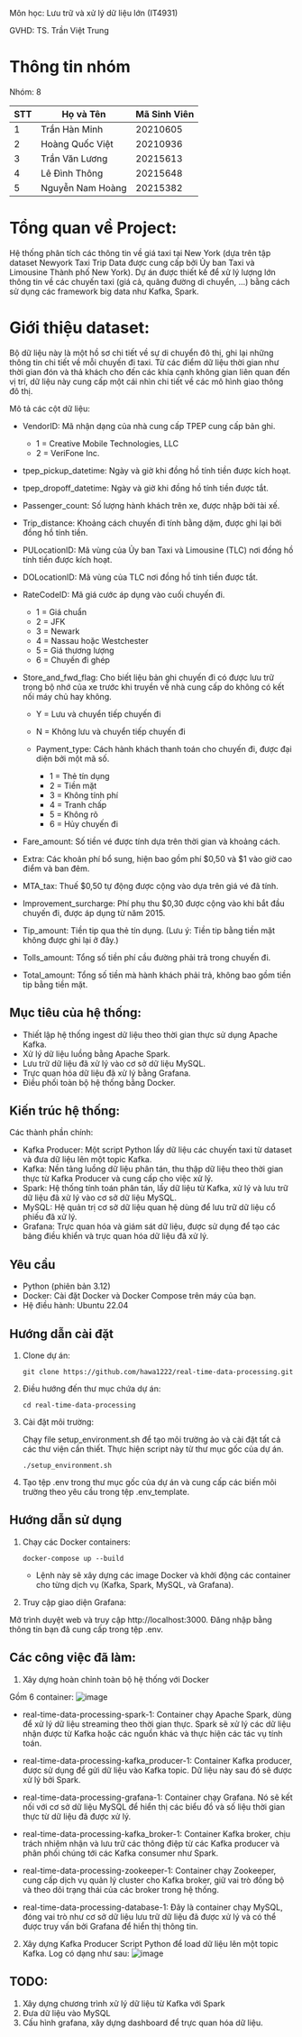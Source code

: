 Môn học: Lưu trữ và xử lý dữ liệu lớn (IT4931)

GVHD: TS. Trần Việt Trung

# Thông tin nhóm
Nhóm: 8

| STT | Họ và Tên           | Mã Sinh Viên | 
|-----|---------------------|--------------|
| 1   | Trần Hàn Minh       | 20210605     | 
| 2   | Hoàng Quốc Việt     | 20210936     | 
| 3   | Trần Văn Lương      | 20215613     | 
| 4   | Lê Đình Thông       | 20215648     | 
| 5   | Nguyễn Nam Hoàng    | 20215382     | 

# Tổng quan về Project: 

Hệ thống phân tích các thông tin về giá taxi tại New York (dựa trên tập dataset Newyork Taxi Trip Data được cung cấp bởi  Ủy ban Taxi và Limousine Thành phố New York). Dự án được thiết kế để xử lý lượng lớn thông tin về các chuyến taxi (giá cả, quãng đường di chuyển, ...) bằng cách sử dụng các framework big data như Kafka, Spark.

# Giới thiệu dataset:
Bộ dữ liệu này là một hồ sơ chi tiết về sự di chuyển đô thị, ghi lại những thông tin chi tiết về mỗi chuyến đi taxi. Từ các điểm dữ liệu thời gian như thời gian đón và thả khách cho đến các khía cạnh không gian liên quan đến vị trí, dữ liệu này cung cấp một cái nhìn chi tiết về các mô hình giao thông đô thị.

Mô tả các cột dữ liệu:

  - VendorID: Mã nhận dạng của nhà cung cấp TPEP cung cấp bản ghi.

      - 1 = Creative Mobile Technologies, LLC
      - 2 = VeriFone Inc.
  - tpep_pickup_datetime: Ngày và giờ khi đồng hồ tính tiền được kích hoạt.

  - tpep_dropoff_datetime: Ngày và giờ khi đồng hồ tính tiền được tắt.

  - Passenger_count: Số lượng hành khách trên xe, được nhập bởi tài xế.

  - Trip_distance: Khoảng cách chuyến đi tính bằng dặm, được ghi lại bởi đồng hồ tính tiền.

  - PULocationID: Mã vùng của Ủy ban Taxi và Limousine (TLC) nơi đồng hồ tính tiền được kích hoạt.

  - DOLocationID: Mã vùng của TLC nơi đồng hồ tính tiền được tắt.

  - RateCodeID: Mã giá cước áp dụng vào cuối chuyến đi.

      - 1 = Giá chuẩn
      - 2 = JFK
      - 3 = Newark
      - 4 = Nassau hoặc Westchester
      - 5 = Giá thương lượng
      - 6 = Chuyến đi ghép
  - Store_and_fwd_flag: Cho biết liệu bản ghi chuyến đi có được lưu trữ trong bộ nhớ của xe trước khi truyền về nhà cung cấp do không có kết nối máy chủ hay không.
  
      - Y = Lưu và chuyển tiếp chuyến đi
      - N = Không lưu và chuyển tiếp chuyến đi
    - Payment_type: Cách hành khách thanh toán cho chuyến đi, được đại diện bởi một mã số.
  
      - 1 = Thẻ tín dụng
      - 2 = Tiền mặt
      - 3 = Không tính phí
      - 4 = Tranh chấp
      - 5 = Không rõ
      - 6 = Hủy chuyến đi
  - Fare_amount: Số tiền vé được tính dựa trên thời gian và khoảng cách.
  
  - Extra: Các khoản phí bổ sung, hiện bao gồm phí $0,50 và $1 vào giờ cao điểm và ban đêm.
  
  - MTA_tax: Thuế $0,50 tự động được cộng vào dựa trên giá vé đã tính.
  
  - Improvement_surcharge: Phí phụ thu $0,30 được cộng vào khi bắt đầu chuyến đi, được áp dụng từ năm 2015.
  
  - Tip_amount: Tiền tip qua thẻ tín dụng. (Lưu ý: Tiền tip bằng tiền mặt không được ghi lại ở đây.)
  
  - Tolls_amount: Tổng số tiền phí cầu đường phải trả trong chuyến đi.
  
  - Total_amount: Tổng số tiền mà hành khách phải trả, không bao gồm tiền tip bằng tiền mặt.

## Mục tiêu của hệ thống:

  - Thiết lập hệ thống ingest dữ liệu theo thời gian thực sử dụng Apache Kafka.
  - Xử lý dữ liệu luồng bằng Apache Spark.
  - Lưu trữ dữ liệu đã xử lý vào cơ sở dữ liệu MySQL.
  - Trực quan hóa dữ liệu đã xử lý bằng Grafana.
  - Điều phối toàn bộ hệ thống bằng Docker.

## Kiến trúc hệ thống:

Các thành phần chính:

  - Kafka Producer: Một script Python lấy dữ liệu các chuyến taxi từ dataset và đưa dữ liệu lên một topic Kafka.
  - Kafka: Nền tảng luồng dữ liệu phân tán, thu thập dữ liệu theo thời gian thực từ Kafka Producer và cung cấp cho việc xử lý.
  - Spark: Hệ thống tính toán phân tán, lấy dữ liệu từ Kafka, xử lý và lưu trữ dữ liệu đã xử lý vào cơ sở dữ liệu MySQL.
  - MySQL: Hệ quản trị cơ sở dữ liệu quan hệ dùng để lưu trữ dữ liệu cổ phiếu đã xử lý.
  - Grafana: Trực quan hóa và giám sát dữ liệu, được sử dụng để tạo các bảng điều khiển và trực quan hóa dữ liệu đã xử lý.

## Yêu cầu

  - Python (phiên bản 3.12)
  - Docker: Cài đặt Docker và Docker Compose trên máy của bạn.
  - Hệ điều hành: Ubuntu 22.04

## Hướng dẫn cài đặt

1. Clone dự án:
   ```
   git clone https://github.com/hawa1222/real-time-data-processing.git
   ```

2. Điều hướng đến thư mục chứa dự án:
   ```
   cd real-time-data-processing
   ```

3. Cài đặt môi trường:

   Chạy file setup_environment.sh để tạo môi trường ảo và cài đặt tất cả các thư viện cần thiết. Thực hiện script này từ thư mục gốc của dự án.
   
   ```
   ./setup_environment.sh
   ```

4. Tạo tệp .env trong thư mục gốc của dự án và cung cấp các biến môi trường theo yêu cầu trong tệp .env_template.

## Hướng dẫn sử dụng

1. Chạy các Docker containers:
   ```
   docker-compose up --build
   ```

   - Lệnh này sẽ xây dựng các image Docker và khởi động các container cho từng dịch vụ (Kafka, Spark, MySQL, và Grafana).

2. Truy cập giao diện Grafana:

  Mở trình duyệt web và truy cập http://localhost:3000. Đăng nhập bằng thông tin bạn đã cung cấp trong tệp .env.

## Các công việc đã làm:

1. Xây dựng hoàn chỉnh toàn bộ hệ thống với Docker

Gồm 6 container:
![image](https://github.com/user-attachments/assets/ab2b31bc-7621-44c0-a0e5-03157b9ac67d)

  - real-time-data-processing-spark-1: Container chạy Apache Spark, dùng để xử lý dữ liệu streaming theo thời gian thực. Spark sẽ xử lý các dữ liệu nhận được từ Kafka hoặc các nguồn khác và thực hiện các tác vụ tính toán.

  - real-time-data-processing-kafka_producer-1: Container Kafka producer, được sử dụng để gửi dữ liệu vào Kafka topic. Dữ liệu này sau đó sẽ được xử lý bởi Spark.

  - real-time-data-processing-grafana-1: Container chạy Grafana. Nó sẽ kết nối với cơ sở dữ liệu MySQL để hiển thị các biểu đồ và số liệu thời gian thực từ dữ liệu đã được xử lý.

  - real-time-data-processing-kafka_broker-1: Container Kafka broker, chịu trách nhiệm nhận và lưu trữ các thông điệp từ các Kafka producer và phân phối chúng tới các Kafka consumer như Spark.

  - real-time-data-processing-zookeeper-1: Container chạy Zookeeper, cung cấp dịch vụ quản lý cluster cho Kafka broker, giữ vai trò đồng bộ và theo dõi trạng thái của các broker trong hệ thống.

  - real-time-data-processing-database-1: Đây là container chạy MySQL, đóng vai trò như cơ sở dữ liệu lưu trữ dữ liệu đã được xử lý và có thể được truy vấn bởi Grafana để hiển thị thông tin.

2. Xây dựng Kafka Producer
Script Python để load dữ liệu lên một topic Kafka. Log có dạng như sau:
![image](https://github.com/user-attachments/assets/b5c65737-ca66-4c9c-bb05-f75affbf4c07)


## TODO:
1. Xây dựng chương trình xử lý dữ liệu từ Kafka với Spark
2. Đưa dữ liệu vào MySQL
3. Cấu hình grafana, xây dựng dashboard để trực quan hóa dữ liệu.

